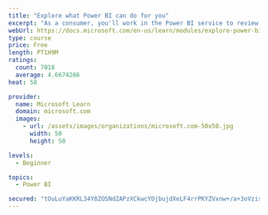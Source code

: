 ```yaml
---
title: "Explore what Power BI can do for you"
excerpt: "As a consumer, you'll work in the Power BI service to review and interact with content that has been shared with you. This module provides the foundational information that you need to work effectively in the Power BI service."
webUrl: https://docs.microsoft.com/en-us/learn/modules/explore-power-bi-service/
type: course
price: Free
length: PT1H9M
ratings:
  count: 7018
  average: 4.6674266
heat: 58

provider:
  name: Microsoft Learn
  domain: microsoft.com
  images:
    - url: /assets/images/organizations/microsoft.com-50x50.jpg
      width: 50
      height: 50

levels:
  - Beginner

topics:
  - Power BI

secured: "tOuLuYaKKRL34Y8ZOSNdZAPzXCkwcYDjbujdXeLF4rrPKYZVxnw+/a+3oVzislexSzbTb0vbJKzccdMsMMo8Fkr7ZJPLl7mFfPLZI72Jov0r4N6CniOgAiJ5Tj0+Mwr1cAuZ+GFyav85kPgSx1ogWJRjcf4u60Utmd7Rt65c+66rdVOqYJJjeI+C0ELAYMtCBBzcG1mzngP1SO0cSHZT03I9sT9X9gPOHux2wNfa8m1dnKG1ZwHywATSRLpQBbqZC48zoQHGIFkJ6FPNTQZZ2NgteT1aWPTrEEsKyruwZbv/+bEaT3zVhkBB+JQ2nCgsFm78cseBNxuCfjvtsz284sOXG3LV6xIpP+OoynHrqK/CKBf25+DFcElCx1su+2X6sJhZns7UzI5nV/HblgBDq/O+2QVJ4x+8itgBppopTQQ=;5eMrguiyiSVndStViUWi7A=="
---
```


